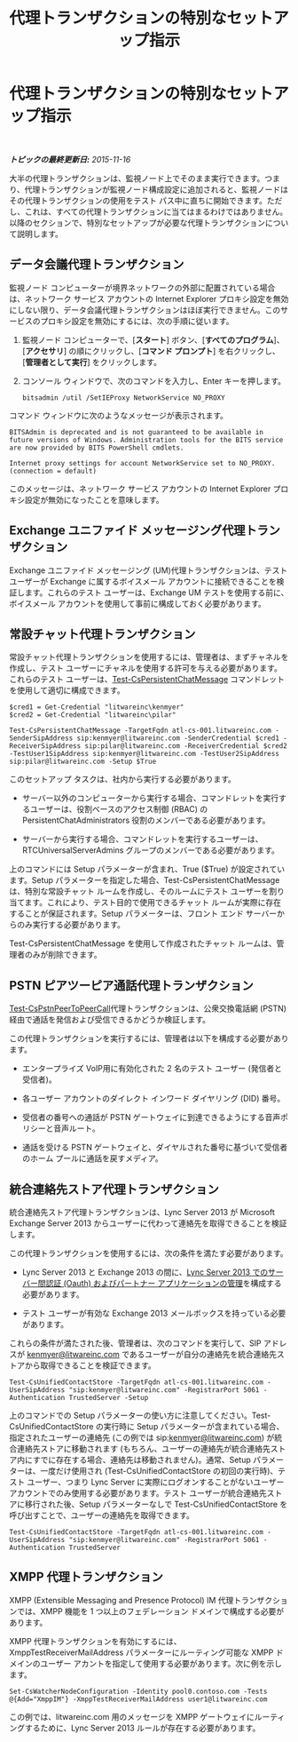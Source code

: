 ﻿---
title: 代理トランザクションの特別なセットアップ指示
TOCTitle: 代理トランザクションの特別なセットアップ指示
ms:assetid: 694cbe05-5dba-4035-a01c-c87ebfb0478b
ms:mtpsurl: https://technet.microsoft.com/ja-jp/library/JJ688080(v=OCS.15)
ms:contentKeyID: 49886986
ms.date: 05/19/2016
mtps_version: v=OCS.15
ms.translationtype: HT
---

# 代理トランザクションの特別なセットアップ指示

 

_**トピックの最終更新日:** 2015-11-16_

大半の代理トランザクションは、監視ノード上でそのまま実行できます。つまり、代理トランザクションが監視ノード構成設定に追加されると、監視ノードはその代理トランザクションの使用をテスト パス中に直ちに開始できます。ただし、これは、すべての代理トランザクションに当てはまるわけではありません。以降のセクションで、特別なセットアップが必要な代理トランザクションについて説明します。

## データ会議代理トランザクション

監視ノード コンピューターが境界ネットワークの外部に配置されている場合は、ネットワーク サービス アカウントの Internet Explorer プロキシ設定を無効にしない限り、データ会議代理トランザクションはほぼ実行できません。このサービスのプロキシ設定を無効にするには、次の手順に従います。

1.  監視ノード コンピューターで、\[**スタート**\] ボタン、\[**すべてのプログラム**\]、\[**アクセサリ**\] の順にクリックし、\[**コマンド プロンプト**\] を右クリックし、\[**管理者として実行**\] をクリックします。

2.  コンソール ウィンドウで、次のコマンドを入力し、Enter キーを押します。
    
        bitsadmin /util /SetIEProxy NetworkService NO_PROXY

コマンド ウィンドウに次のようなメッセージが表示されます。

    BITSAdmin is deprecated and is not guaranteed to be available in future versions of Windows. Administration tools for the BITS service are now provided by BITS PowerShell cmdlets.
    
    Internet proxy settings for account NetworkService set to NO_PROXY. 
    (connection = default)

このメッセージは、ネットワーク サービス アカウントの Internet Explorer プロキシ設定が無効になったことを意味します。

## Exchange ユニファイド メッセージング代理トランザクション

Exchange ユニファイド メッセージング (UM)代理トランザクションは、テスト ユーザーが Exchange に属するボイスメール アカウントに接続できることを検証します。これらのテスト ユーザーは、Exchange UM テストを使用する前に、ボイスメール アカウントを使用して事前に構成しておく必要があります。

## 常設チャット代理トランザクション

常設チャット代理トランザクションを使用するには、管理者は、まずチャネルを作成し、テスト ユーザーにチャネルを使用する許可を与える必要があります。これらのテスト ユーザーは、[Test-CsPersistentChatMessage](test-cspersistentchatmessage.md) コマンドレットを使用して適切に構成できます。

    $cred1 = Get-Credential "litwareinc\kenmyer"
    $cred2 = Get-Credential "litwareinc\pilar"
    
    Test-CsPersistentChatMessage -TargetFqdn atl-cs-001.litwareinc.com -SenderSipAddress sip:kenmyer@litwareinc.com -SenderCredential $cred1 -ReceiverSipAddress sip:pilar@litwareinc.com -ReceiverCredential $cred2 -TestUser1SipAddress sip:kenmyer@litwareinc.com -TestUser2SipAddress sip:pilar@litwareinc.com -Setup $True

このセットアップ タスクは、社内から実行する必要があります。

  - サーバー以外のコンピューターから実行する場合、コマンドレットを実行するユーザーは、役割ベースのアクセス制御 (RBAC) の PersistentChatAdministrators 役割のメンバーである必要があります。

  - サーバーから実行する場合、コマンドレットを実行するユーザーは、RTCUniversalServerAdmins グループのメンバーである必要があります。

上のコマンドには Setup パラメーターが含まれ、True ($True) が設定されています。Setup パラメーターを指定した場合、Test-CsPersistentChatMessage は、特別な常設チャット ルームを作成し、そのルームにテスト ユーザーを割り当てます。これにより、テスト目的で使用できるチャット ルームが実際に存在することが保証されます。Setup パラメーターは、フロント エンド サーバーからのみ実行する必要があります。

Test-CsPersistentChatMessage を使用して作成されたチャット ルームは、管理者のみが削除できます。

## PSTN ピアツーピア通話代理トランザクション

[Test-CsPstnPeerToPeerCall](test-cspstnpeertopeercall.md)代理トランザクションは、公衆交換電話網 (PSTN) 経由で通話を発信および受信できるかどうか検証します。

この代理トランザクションを実行するには、管理者は以下を構成する必要があります。

  - エンタープライズ VoIP用に有効化された 2 名のテスト ユーザー (発信者と受信者)。

  - 各ユーザー アカウントのダイレクト インワード ダイヤリング (DID) 番号。

  - 受信者の番号への通話が PSTN ゲートウェイに到達できるようにする音声ポリシーと音声ルート。

  - 通話を受ける PSTN ゲートウェイと、ダイヤルされた番号に基づいて受信者のホーム プールに通話を戻すメディア。

## 統合連絡先ストア代理トランザクション

統合連絡先ストア代理トランザクションは、Lync Server 2013 が Microsoft Exchange Server 2013 からユーザーに代わって連絡先を取得できることを検証します。

この代理トランザクションを使用するには、次の条件を満たす必要があります。

  - Lync Server 2013 と Exchange 2013 の間に、[Lync Server 2013 でのサーバー間認証 (Oauth) およびパートナー アプリケーションの管理](lync-server-2013-managing-server-to-server-authentication-oauth-and-partner-applications.md)を構成する必要があります。

  - テスト ユーザーが有効な Exchange 2013 メールボックスを持っている必要があります。

これらの条件が満たされた後、管理者は、次のコマンドを実行して、SIP アドレスが kenmyer@litwareinc.com であるユーザーが自分の連絡先を統合連絡先ストアから取得できることを検証できます。

    Test-CsUnifiedContactStore -TargetFqdn atl-cs-001.litwareinc.com -UserSipAddress "sip:kenmyer@litwareinc.com" -RegistrarPort 5061 -Authentication TrustedServer -Setup

上のコマンドでの Setup パラメーターの使い方に注意してください。Test-CsUnifiedContactStore の実行時に Setup パラメーターが含まれている場合、指定されたユーザーの連絡先 (この例では sip:kenmyer@litwareinc.com) が統合連絡先ストアに移動されます (もちろん、ユーザーの連絡先が統合連絡先ストア内にすでに存在する場合、連絡先は移動されません)。通常、Setup パラメーターは、一度だけ使用され (Test-CsUnifiedContactStore の初回の実行時)、テスト ユーザー、つまり Lync Server に実際にログオンすることがないユーザー アカウントでのみ使用する必要があります。テスト ユーザーが統合連絡先ストアに移行された後、Setup パラメーターなしで Test-CsUnifiedContactStore を呼び出すことで、ユーザーの連絡先を取得できます。

    Test-CsUnifiedContactStore -TargetFqdn atl-cs-001.litwareinc.com -UserSipAddress "sip:kenmyer@litwareinc.com" -RegistrarPort 5061 -Authentication TrustedServer

## XMPP 代理トランザクション

XMPP (Extensible Messaging and Presence Protocol) IM 代理トランザクションでは、XMPP 機能を 1 つ以上のフェデレーション ドメインで構成する必要があります。

XMPP 代理トランザクションを有効にするには、XmppTestReceiverMailAddress パラメーターにルーティング可能な XMPP ドメインのユーザー アカントを指定して使用する必要があります。次に例を示します。

    Set-CsWatcherNodeConfiguration -Identity pool0.contoso.com -Tests @{Add="XmppIM"} -XmppTestReceiverMailAddress user1@litwareinc.com

この例では、litwareinc.com 用のメッセージを XMPP ゲートウェイにルーティングするために、Lync Server 2013 ルールが存在する必要があります。

